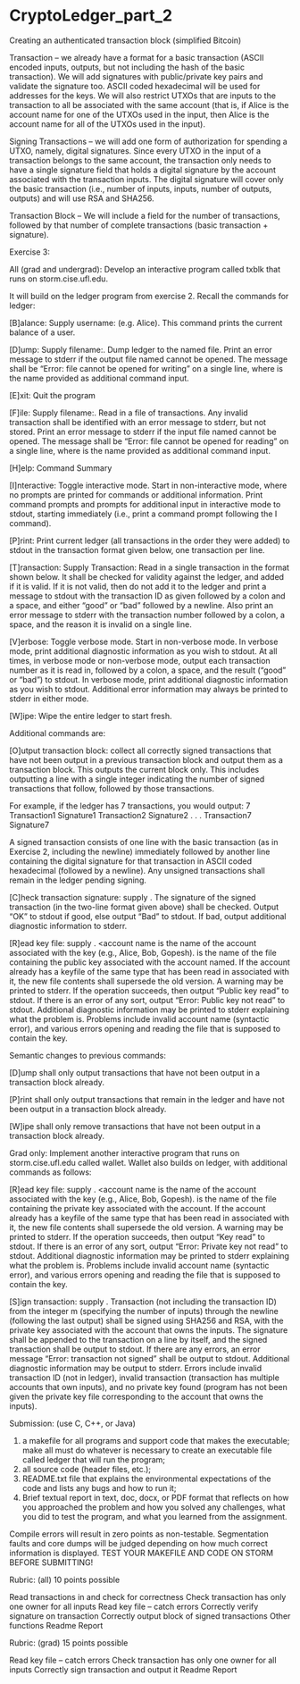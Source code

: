 # CryptoLedger_part_2
Creating an authenticated transaction block (simplified Bitcoin)

Transaction – we already have a format for a basic transaction (ASCII encoded inputs, outputs, but not including the hash of the basic transaction). We will add signatures with public/private key pairs and validate the signature too.  ASCII coded hexadecimal will be used for addresses for the keys. We will also restrict UTXOs that are inputs to the transaction to all be associated with the same account (that is, if Alice is the account name for one of the UTXOs used in the input, then Alice is the account name for all of the UTXOs used in the input). 

Signing Transactions – we will add one form of authorization for spending a UTXO, namely, digital signatures. Since every UTXO in the input of a transaction belongs to the same account, the transaction only needs to have a single signature field that holds a digital signature by the account associated with the transaction inputs. The digital signature will cover only the basic transaction (i.e., number of inputs, inputs, number of outputs, outputs) and will use RSA and SHA256.  

Transaction Block – We will include a field for the number of transactions, followed by that number of complete transactions (basic transaction + signature).



Exercise 3:  

All (grad and undergrad):
Develop an interactive program called txblk that runs on storm.cise.ufl.edu.

It will build on the ledger program from exercise 2. Recall the commands for ledger:

[B]alance:  Supply username:  (e.g. Alice).  This command prints the current balance of a user.    

[D]ump:  Supply filename:<outfilename>.  Dump ledger to the named file. Print an error message to stderr if the output file named cannot be opened. The message shall be “Error: file <outfilename> cannot be opened for writing” on a single line, where <outfilename> is the name provided as additional command input. 

[E]xit:  Quit the program

[F]ile:  Supply filename:<infilename>.  Read in a file of transactions. Any invalid transaction shall be identified with an error message to stderr, but not stored. Print an error message to stderr if the input file named cannot be opened. The message shall be “Error: file <infilename> cannot be opened for reading” on a single line, where <infilename> is the name provided as additional command input.  

[H]elp:  Command Summary

[I]nteractive: Toggle interactive mode. Start in non-interactive mode, where no prompts are printed for commands or additional information. Print command prompts and prompts for additional input in interactive mode to stdout, starting immediately (i.e., print a command prompt following the I command).

[P]rint:  Print current ledger (all transactions in the order they were added) to stdout in the transaction format given below, one transaction per line.

[T]ransaction: Supply Transaction:<see format below>   Read in a single transaction in the format shown below.  It shall be checked for validity against the ledger, and added if it is valid. If it is not valid, then do not add it to the ledger and print a message to stdout with the transaction ID as given followed by a colon and a space, and either “good” or “bad” followed by a newline. Also print an error message to stderr with the transaction number followed by a colon, a space, and the reason it is invalid on a single line.

[V]erbose: Toggle verbose mode. Start in non-verbose mode. In verbose mode, print additional diagnostic information as you wish to stdout. At all times, in verbose mode or non-verbose mode, output each transaction number as it is read in, followed by a colon, a space, and the result (“good” or “bad”) to stdout. In verbose mode, print additional diagnostic information as you wish to stdout. Additional error information may always be printed to stderr in either mode. 

[W]ipe:  Wipe the entire ledger to start fresh.



Additional commands are:

[O]utput transaction block: collect all correctly signed transactions that have not been output in a previous transaction block and output them as a transaction block.  This outputs the current block only.  This includes outputting a line with a single integer indicating the number of signed transactions that follow, followed by those transactions.  

For example, if the ledger has 7 transactions, you would output:
7 
Transaction1
Signature1
Transaction2
Signature2
. . . 
Transaction7
Signature7

A signed transaction consists of one line with the basic transaction (as in Exercise 2, including the newline) immediately followed by another line containing the digital signature for that transaction in ASCII coded hexadecimal (followed by a newline). Any unsigned transactions shall remain in the ledger pending signing.



[C]heck transaction signature: supply <transactionID>. The signature of the signed transaction (in the two-line format given above) shall be checked. Output “OK” to stdout if good, else output “Bad” to stdout. If bad, output additional diagnostic information to stderr. 

[R]ead key file: supply <account name> <keyfilename>. <account name is the name of the account associated with the key (e.g., Alice, Bob, Gopesh). <keyfilename> is the name of the file containing the public key associated with the account named. If the account already has a keyfile of the same type that has been read in associated with it, the new file contents shall supersede the old version. A warning may be printed to stderr. If the operation succeeds, then output “Public key <account name> <keyfilename> read” to stdout. If there is an error of any sort, output “Error: Public key <account name> <keyfilename> not read” to stdout. Additional diagnostic information may be printed to stderr explaining what the problem is. Problems include invalid account name (syntactic error), and various errors opening and reading the file that is supposed to contain the key.

Semantic changes to previous commands:

[D]ump shall only output transactions that have not been output in a transaction block already.

[P]rint shall only output transactions that remain in the ledger and have not been output in a transaction block already.

[W]ipe shall only remove transactions that have not been output in a transaction block already. 
 

Grad only:
Implement another interactive program that runs on storm.cise.ufl.edu called wallet. Wallet also builds on ledger, with additional commands as follows:

[R]ead key file: supply <account name> <keyfilename>. <account name is the name of the account associated with the key (e.g., Alice, Bob, Gopesh). <keyfilename> is the name of the file containing the private key associated with the account. If the account already has a keyfile of the same type that has been read in associated with it, the new file contents shall supersede the old version. A warning may be printed to stderr. If the operation succeeds, then output “Key <type> <account name> <keyfilename> read” to stdout. If there is an error of any sort, output “Error: Private key <account name> <keyfilename> not read” to stdout. Additional diagnostic information may be printed to stderr explaining what the problem is. Problems include invalid account name (syntactic error), and various errors opening and reading the file that is supposed to contain the key.

[S]ign transaction: supply <transactionID>. Transaction (not including the transaction ID) from the integer m (specifying the number of inputs) through the newline (following the last output) shall be signed using SHA256 and RSA, with the private key associated with the account that owns the inputs. The signature shall be appended to the transaction on a line by itself, and the signed transaction shall be output to stdout. If there are any errors, an error message “Error: transaction not signed” shall be output to stdout. Additional diagnostic information may be output to stderr. Errors include invalid transaction ID (not in ledger), invalid transaction (transaction has multiple accounts that own inputs), and no private key found (program has not been given the private key file corresponding to the account that owns the inputs).


Submission:  (use C, C++, or Java)
1) a makefile for all programs and support code that makes the executable; make all must do whatever is necessary to create an executable file called ledger that will run the program; 
2) all source code (header files, etc.); 
3) README.txt file that explains the environmental expectations of the code and lists any bugs and how to run it; 
4) Brief textual report in text, doc, docx, or PDF format that reflects on how you approached the problem and how you solved any challenges, what you did to test the program, and what you learned from the assignment.

Compile errors will result in zero points as non-testable.  Segmentation faults and core dumps will be judged depending on how much correct information is displayed. TEST YOUR MAKEFILE AND CODE ON STORM BEFORE SUBMITTING!

Rubric: (all) 10 points possible

Read transactions in and check for correctness
Check transaction has only one owner for all inputs
Read key file – catch errors
Correctly verify signature on transaction 
Correctly output block of signed transactions
Other functions
Readme
Report


Rubric: (grad) 15 points possible

Read key file – catch errors
Check transaction has only one owner for all inputs
Correctly sign transaction and output it 
Readme
Report



